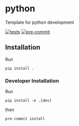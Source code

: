# python

Template for python development

[![tests](https://github.com/paddyroddy/python-template/actions/workflows/deploy.yml/badge.svg)](https://github.com/paddyroddy/python-template/actions/workflows/deploy.yml)
[![pre-commit](https://img.shields.io/badge/pre--commit-enabled-brightgreen?logo=pre-commit&logoColor=white)](https://github.com/pre-commit/pre-commit)

## Installation

Run

```{sh}
pip install .
```

### Developer Installation

Run

```{sh}
pip install -e .[dev]
```

then

```{sh}
pre-commit install
```
